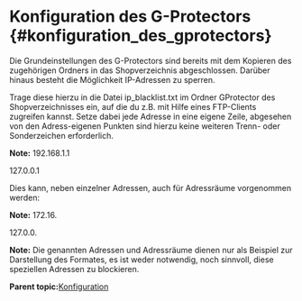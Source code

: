 # Konfiguration des G-Protectors {#konfiguration_des_gprotectors}

Die Grundeinstellungen des G-Protectors sind bereits mit dem Kopieren des zugehörigen Ordners in das Shopverzeichnis abgeschlossen. Darüber hinaus besteht die Möglichkeit IP-Adressen zu sperren.

Trage diese hierzu in die Datei ip\_blacklist.txt im Ordner GProtector des Shopverzeichnisses ein, auf die du z.B. mit Hilfe eines FTP-Clients zugreifen kannst. Setze dabei jede Adresse in eine eigene Zeile, abgesehen von den Adress-eigenen Punkten sind hierzu keine weiteren Trenn- oder Sonderzeichen erforderlich.

**Note:** 192.168.1.1

127.0.0.1

Dies kann, neben einzelner Adressen, auch für Adressräume vorgenommen werden:

**Note:** 172.16.

127.0.0.

**Note:** Die genannten Adressen und Adressräume dienen nur als Beispiel zur Darstellung des Formates, es ist weder notwendig, noch sinnvoll, diese speziellen Adressen zu blockieren.

**Parent topic:**[Konfiguration](4_Konfiguration.md)

